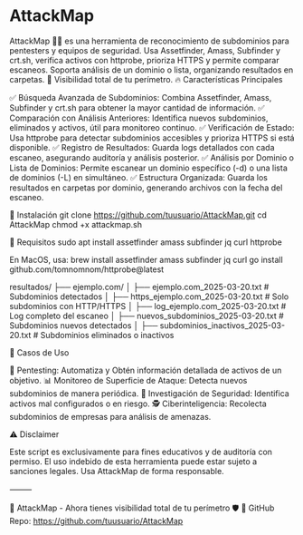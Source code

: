 # AttackMap
AttackMap 🕵️‍♂️ es una herramienta de reconocimiento de subdominios para pentesters y equipos de seguridad. Usa Assetfinder, Amass, Subfinder y crt.sh, verifica activos con httprobe, prioriza HTTPS y permite comparar escaneos. Soporta análisis de un dominio o lista, organizando resultados en carpetas. 🚀 Visibilidad total de tu perímetro.
🔥 Características Principales

✅ Búsqueda Avanzada de Subdominios: Combina Assetfinder, Amass, Subfinder y crt.sh para obtener la mayor cantidad de información.
✅ Comparación con Análisis Anteriores: Identifica nuevos subdominios, eliminados y activos, útil para monitoreo continuo.
✅ Verificación de Estado: Usa httprobe para detectar subdominios accesibles y prioriza HTTPS si está disponible.
✅ Registro de Resultados: Guarda logs detallados con cada escaneo, asegurando auditoría y análisis posterior.
✅ Análisis por Dominio o Lista de Dominios: Permite escanear un dominio específico (-d) o una lista de dominios (-L) en simultáneo.
✅ Estructura Organizada: Guarda los resultados en carpetas por dominio, generando archivos con la fecha del escaneo.

📌 Instalación
git clone https://github.com/tuusuario/AttackMap.git
cd AttackMap
chmod +x attackmap.sh

📌 Requisitos
sudo apt install assetfinder amass subfinder jq curl httprobe

En MacOS, usa:
brew install assetfinder amass subfinder jq curl
go install github.com/tomnomnom/httprobe@latest

resultados/
 ├── ejemplo.com/
 │   ├── ejemplo.com_2025-03-20.txt  # Subdominios detectados
 │   ├── https_ejemplo.com_2025-03-20.txt  # Solo subdominios con HTTP/HTTPS
 │   ├── log_ejemplo.com_2025-03-20.txt  # Log completo del escaneo
 │   ├── nuevos_subdominios_2025-03-20.txt  # Subdominios nuevos detectados
 │   ├── subdominios_inactivos_2025-03-20.txt  # Subdominios eliminados o inactivos

🎯 Casos de Uso

🔎 Pentesting: Automatiza y Obtén información detallada de activos de un objetivo.
📊 Monitoreo de Superficie de Ataque: Detecta nuevos subdominios de manera periódica.
🔬 Investigación de Seguridad: Identifica activos mal configurados o en riesgo.
🕵️ Ciberinteligencia: Recolecta subdominios de empresas para análisis de amenazas.

⚠️ Disclaimer

Este script es exclusivamente para fines educativos y de auditoría con permiso. El uso indebido de esta herramienta puede estar sujeto a sanciones legales. Usa AttackMap de forma responsable.

⸻

🚀 AttackMap - Ahora tienes visibilidad total de tu perímetro 🛡️
🔗 GitHub Repo: https://github.com/tuusuario/AttackMap
